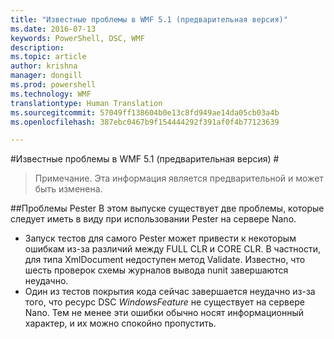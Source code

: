 ```yaml
---
title: "Известные проблемы в WMF 5.1 (предварительная версия)"
ms.date: 2016-07-13
keywords: PowerShell, DSC, WMF
description: 
ms.topic: article
author: krishna
manager: dongill
ms.prod: powershell
ms.technology: WMF
translationtype: Human Translation
ms.sourcegitcommit: 57049ff138604b0e13c8fd949ae14da05cb03a4b
ms.openlocfilehash: 387ebc0467b9f154444292f391af0f4b77123639

---
```


#Известные проблемы в WMF 5.1 (предварительная версия) #

> Примечание. Эта информация является предварительной и может быть изменена.

##Проблемы Pester
В этом выпуске существует две проблемы, которые следует иметь в виду при использовании Pester на сервере Nano.

* Запуск тестов для самого Pester может привести к некоторым ошибкам из-за различий между FULL CLR и CORE CLR. В частности, для типа XmlDocument недоступен метод Validate. Известно, что шесть проверок схемы журналов вывода nunit завершаются неудачно. 
* Один из тестов покрытия кода сейчас завершается неудачно из-за того, что ресурс DSC *WindowsFeature* не существует на сервере Nano. Тем не менее эти ошибки обычно носят информационный характер, и их можно спокойно пропустить.


<!--HONumber=Jul16_HO3-->


